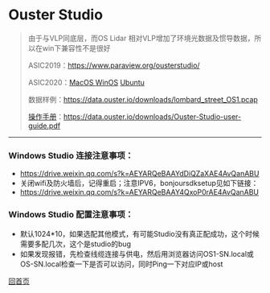 # Ouster Studio

> 由于与VLP同底层，而OS Lidar 相对VLP增加了环境光数据及惯导数据，所以在win下兼容性不是很好
>
> ASIC2019：https://www.paraview.org/ousterstudio/
>
> ASIC2020：[MacOS ](https://go.ouster.io/cs/c/?cta_guid=26e57f70-7887-41fb-92fb-6d4ce8406c3c&placement_guid=e2831fd8-41b2-4f3c-9a75-b1a6113bd8d1&portal_id=5054152&canon=https%3A%2F%2Fgo.ouster.io%2Fbeta-program%2Fbeta-10%2F&redirect_url=APefjpHDHsHlzz3_Zsd22UV4wEZu-TuoBroCASTmFZ9KqW4aoQjrBm-Qcik71tYsxnzo9fNt_x7yW_keRuxOuLKaAiJp_jnGAZPuOQeLOUsaEFuh8VtZIUDH0qP9xsA5ou28fOusBB0wKFUjVxqLSlKgP6bZJq2_IZYSyZka1a3uu6QGKyB6URiCENanyDzI01Fm_8JfWxeUYzLeeSvgwu6Q87_eX5sBrt4nb2hw-X67dyfcd9pc-7M84tdw9II6H3HRrsqJV0BU9eQv_AgTKUTAg-schAk_ltoMwTNLZgm2yAc9Bwn5zoQ&click=0a87edf3-fdb8-4502-96d1-7d3012f26144&hsutk=f7f9fa89a9b3a83930a447116d9a1796&signature=AAH58kHbCTNazX22OhJ70rmBBdw9ZWkHOA&pageId=29569243223&__hstc=82216777.f7f9fa89a9b3a83930a447116d9a1796.1589280439546.1590573594493.1590658690686.3&__hssc=82216777.1.1590658690686&__hsfp=1824881308&contentType=landing-page)   [WinOS](https://go.ouster.io/cs/c/?cta_guid=5e88c520-fffb-4f0f-9180-6e50501ac488&placement_guid=d78de00b-67bd-435c-a84a-6448f457b700&portal_id=5054152&canon=https%3A%2F%2Fgo.ouster.io%2Fbeta-program%2Fbeta-10%2F&redirect_url=APefjpHudWIxuGrLsrRUtmbX6u9lmSlhFOqH6F8PzfitJKAqrZ3iAbSkYlcw1SQvEzV9KmLlxDSp4SLoEDOndWQ9r5rO1U4kIG_h3nJNnjcBlbCR_WeZvSK2J_9TcHMONfzoSkUoiAglXEgcVM72pZiGOGGO8UnmTzcFzNu4a-h9TqQ6-b1vW4jl6hMTll0eFP5UJBemNIAbTcIW-zJfxGiSeuXygk9GfqRZeU_fmlKrTOgvV_jZYn2aJuWUpZTS6juGrcb4YElL-OMDFu9S9ZqD-ghQaNf005giKj39n5Ztj6y1Vd4Puvk&click=d7dd13a8-21d3-431d-adc9-887a9ff860d3&hsutk=f7f9fa89a9b3a83930a447116d9a1796&signature=AAH58kEO4Iy5xfKR5LRDSBt2V048vblNiA&pageId=29569243223&__hstc=82216777.f7f9fa89a9b3a83930a447116d9a1796.1589280439546.1590573594493.1590658690686.3&__hssc=82216777.1.1590658690686&__hsfp=1824881308&contentType=landing-page)    [Ubuntu](https://go.ouster.io/cs/c/?cta_guid=0f9f9655-ef2e-4cb0-821b-922e2be5ab39&placement_guid=fd9a882f-9b41-43e1-a3e1-504ea938fb2b&portal_id=5054152&canon=https%3A%2F%2Fgo.ouster.io%2Fbeta-program%2Fbeta-10%2F&redirect_url=APefjpEJH5nXPdJ_wfSX4jVymLXJ4hDM2h1qYMInuchLv_DeIi8kw8h2lNrqUVFtsQpDMpE4w8LP_j594rm20RlO3aznqey1IJIKLPJd1O_vx2waV9tyqQOQ2laplQlPM49JrbiQ9zW23uSqakZGUH9kEGQLtY-598s0LkdYiZJU-vt1UcCVG_2jp4MRFh4Kx-mKcodVxwigosRGa5f5Vh9jJlfWcfgbSIc9IR3x6RTanboqJqtbLboaPXwsS8fgq49ZeKe3DNKXe-grzh8clb8LRLFuHvKrFNzbM0Njukvz9yaxPnSL6IHQ60mo9YhyJE9PD2q2lSYK&click=9232f9c0-2b8c-43b0-a675-14555df20bfe&hsutk=f7f9fa89a9b3a83930a447116d9a1796&signature=AAH58kEB_HMCr4LDgFToV_nxqh6SWuInIA&pageId=29569243223&__hstc=82216777.f7f9fa89a9b3a83930a447116d9a1796.1589280439546.1590573594493.1590658690686.3&__hssc=82216777.1.1590658690686&__hsfp=1824881308&contentType=landing-page)
>
> 数据样例：https://data.ouster.io/downloads/lombard_street_OS1.pcap
>
> [操作手册](https://ouster.atlassian.net/wiki/spaces/SUPPORT/pages/924090373?atlOrigin=eyJpIjoiNTk4MWFjMjk3MzgxNGRlNzg0NjI5Njc0OGY3ODkwN2IiLCJwIjoiYyJ9)：https://data.ouster.io/downloads/Ouster-Studio-user-guide.pdf

---
### Windows Studio 连接注意事项：

- https://drive.weixin.qq.com/s?k=AEYARQeBAAYdDiQZaXAE4AvQanABU
- 关闭wifi及防火墙后，记得重启；注意IPV6，bonjoursdksetup见如下链接：
- https://drive.weixin.qq.com/s?k=AEYARQeBAAY4QxoP0rAE4AvQanABU

### Windows Studio 配置注意事项：

- 默认1024*10，如果选配其他模式，有可能Studio没有真正配成功，这个时候需要多配几次，这个是studio的bug
- 如果发现报错，先检查线缆连接与供电，然后用浏览器访问OS1-SN.local或OS-SN.local检查一下是否可以访问，同时Ping一下对应IP或host

[回首页](README)